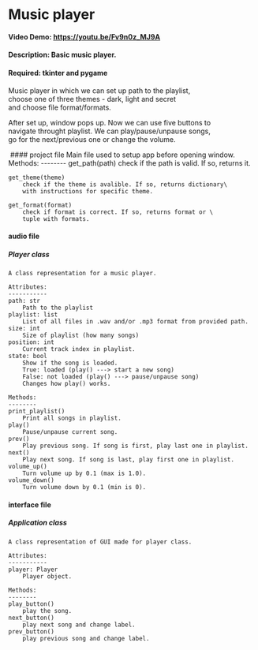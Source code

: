 # Music player
#### Video Demo:  https://youtu.be/Fv9n0z_MJ9A
#### Description: Basic music player.
#### Required: tkinter and pygame
Music player in which we can set up path to the playlist,\
choose one of three themes - dark, light and secret\
and choose file format/formats.

After set up, window pops up. Now we can use five buttons to\
navigate throught playlist. We can play/pause/unpause songs,\
go for the next/previous one or change the volume.

<img style="http://some_place.com/image.png](https://github.com/Arwers/Music-player/assets/52626118/bf65c2e1-190b-4657-95c8-e17be80ee96d">
#### project file
    Main file used to setup app before opening window.
    Methods:
    --------
    get_path(path)
        check if the path is valid. If so, returns it.

    get_theme(theme)
        check if the theme is avalible. If so, returns dictionary\
        with instructions for specific theme.

    get_format(format)
        check if format is correct. If so, returns format or \
        tuple with formats.
#### audio file
##### Player class
    A class representation for a music player.

    Attributes:
    -----------
    path: str
        Path to the playlist
    playlist: list
        List of all files in .wav and/or .mp3 format from provided path.
    size: int
        Size of playlist (how many songs)
    position: int
        Current track index in playlist.
    state: bool
        Show if the song is loaded.
        True: loaded (play() ---> start a new song)
        False: not loaded (play() ---> pause/unpause song)
        Changes how play() works.

    Methods:
    --------
    print_playlist()
        Print all songs in playlist.
    play()
        Pause/unpause current song.
    prev()
        Play previous song. If song is first, play last one in playlist.
    next()
        Play next song. If song is last, play first one in playlist.
    volume_up()
        Turn volume up by 0.1 (max is 1.0).
    volume_down()
        Turn volume down by 0.1 (min is 0).
#### interface file
##### Application class
    A class representation of GUI made for player class.

    Attributes:
    -----------
    player: Player
        Player object.

    Methods:
    --------
    play_button()
        play the song.
    next_button()
        play next song and change label.
    prev_button()
        play previous song and change label.
